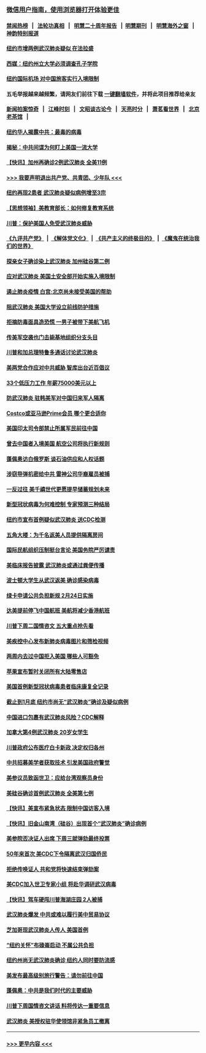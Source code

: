 ### [微信用户指南，使用浏览器打开体验更佳](https://github.com/gfw-breaker/banned-news1/blob/master/indexes/wechat-guide.md?t=0)
#### [禁闻热榜](热点新闻.md?t=0)  &nbsp;&nbsp;|&nbsp;&nbsp; [法轮功真相](https://github.com/gfw-breaker/truth/blob/master/README.md?t=0) &nbsp;&nbsp;|&nbsp;&nbsp; [明慧二十周年报告](https://github.com/gfw-breaker/mh-reports/blob/master/README.md?t=0) &nbsp;&nbsp;|&nbsp;&nbsp;[明慧期刊](https://github.com/gfw-breaker/mh-qikan) &nbsp;&nbsp;|&nbsp;&nbsp; [明慧海外之窗](https://github.com/gfw-breaker/mh-news/blob/master/README.md?t=0) &nbsp;&nbsp;|&nbsp;&nbsp; [神韵特别报道](https://github.com/gfw-breaker/mh-news/blob/master/shenyun.md?t=0)
#### [纽约市增两例武汉肺炎疑似 在法拉盛](../pages/nsc412/n11840625.md?t=02031544) 
#### [西媒：纽约州立大学必须调查孔子学院](../pages/nsc412/n11840637.md?t=02031544) 
#### [纽约国际机场  对中国旅客实行入境限制](../pages/nsc412/n11840619.md?t=02031544) 
#### 五毛举报越来越频繁，请网友们前往下载 [一键翻墙软件](https://github.com/gfw-breaker/ssr-accounts)，并将此项目推荐给亲友
#### [新闻拍案惊奇](https://github.com/gfw-breaker/banned-news1/blob/master/pages/link4.md) &nbsp;&nbsp;|&nbsp;&nbsp; [江峰时刻](https://github.com/gfw-breaker/banned-news1/blob/master/pages/link4.md) &nbsp;&nbsp;|&nbsp;&nbsp; [文昭谈古论今](https://github.com/gfw-breaker/banned-news1/blob/master/pages/link4.md) &nbsp;&nbsp;|&nbsp;&nbsp; [天亮时分](https://github.com/gfw-breaker/banned-news1/blob/master/pages/link4.md) &nbsp;&nbsp;|&nbsp;&nbsp; [萧茗看世界](https://github.com/gfw-breaker/banned-news1/blob/master/pages/link4.md) &nbsp;&nbsp;|&nbsp;&nbsp; [北京老茶馆](https://github.com/gfw-breaker/banned-news1/blob/master/pages/link4.md) &nbsp;&nbsp;|&nbsp;&nbsp; 
#### [纽约华人揭露中共：最毒的病毒](../pages/nsc412/n11840631.md?t=02031544) 
#### [揭秘：中共间谍为何盯上美国一流大学](../pages/nsc412/n11840270.md?t=02031544) 
#### [【快讯】加州再确诊2例武汉肺炎 全美11例](../pages/nsc412/n11840339.md?t=02031544) 
#### [>>> 我要声明退出共产党、共青团、少年队 <<<](https://github.com/begood0513/goodnews/blob/master/quit/letter.md) 
#### [纽约再现2患者 武汉肺炎疑似病例增至3宗](../pages/nsc412/n11840010.md?t=02031544) 
#### [【思想领袖】美教育部长：如何修复教育系统](../pages/nsc412/n11690865.md?t=02031544) 
#### [川普：保护美国人免受武汉肺炎威胁](../pages/nsc412/n11839718.md?t=02031544) 
#### [《九评共产党》](https://github.com/begood0513/9ping.md/blob/master/README.md) &nbsp;|&nbsp; [《解体党文化》](../../../../jtdwh.md/blob/master/README.md)  &nbsp;|&nbsp; [《共产主义的终极目的》](../../../../gczydzjmd.md/blob/master/README.md) &nbsp;|&nbsp; [《魔鬼在统治我们的世界》](../../../../mgztzwmdsj.md/blob/master/README.md) 
#### [探亲女子确诊染上武汉肺炎 加州硅谷第二例](../pages/nsc412/n11839784.md?t=02031544) 
#### [应对武汉肺炎 美国土安全部开始实施入境限制](../pages/nsc412/n11839729.md?t=02031544) 
#### [遏止肺炎疫情 白宫:北京尚未接受美国的帮助](../pages/nsc412/n11839660.md?t=02031544) 
#### [阻武汉肺炎 美国大学设立前线防护措施](../pages/nsc412/n11839479.md?t=02031544) 
#### [拒摘防毒面具造恐慌 一男子被带下美航飞机](../pages/nsc412/n11839455.md?t=02031544) 
#### [传美军空袭也门击毙基地组织分支头目](../pages/nsc412/n11839210.md?t=02031544) 
#### [川普和加总理特鲁多通话讨论武汉肺炎](../pages/nsc412/n11839128.md?t=02031544) 
#### [美两党合作应对中共威胁 智库出台近百倡议](../pages/nsc412/n11838437.md?t=02031544) 
#### [33个低压力工作 年薪75000美元以上](../pages/nsc412/n11834441.md?t=02031544) 
#### [防武汉肺炎 驻韩美军对中国归来军人隔离](../pages/nsc412/n11838970.md?t=02031544) 
#### [Costco或亚马逊Prime会员 哪个更合适你](../pages/nsc412/n11834459.md?t=02031544) 
#### [美国印太司令部禁止所属军民前往中国](../pages/nsc412/n11838418.md?t=02031544) 
#### [曾去中国者入境美国 航空公司将执行新规则](../pages/nsc412/n11838375.md?t=02031544) 
#### [蓬佩奥访白俄罗斯 谈石油供应和人权话题](../pages/nsc412/n11838242.md?t=02031544) 
#### [涉窃导弹机密给中共 雷神公司华裔雇员被捕](../pages/nsc412/n11838129.md?t=02031544) 
#### [一反过往 美千禧世代更愿提早储蓄规划未来](../pages/nsc412/n11837601.md?t=02031544) 
#### [新型冠状病毒为何难控制 专家预测三种结局](../pages/nsc412/n11838002.md?t=02031544) 
#### [纽约市宣布首例疑似武汉肺炎 送CDC检测](../pages/nsc412/n11837852.md?t=02031544) 
#### [五角大楼：为千名返美人员提供隔离房间](../pages/nsc412/n11837831.md?t=02031544) 
#### [国际民航组织压制挺台言论 美国务院严厉谴责](../pages/nsc412/n11837791.md?t=02031544) 
#### [美临床报告披露 武汉肺炎或通过粪便传播](../pages/nsc412/n11837626.md?t=02031544) 
#### [波士顿大学生从武汉返美 确诊感染病毒](../pages/nsc412/n11837580.md?t=02031544) 
#### [绿卡申请公共负担新规 2月24日实施](../pages/nsc412/n11836634.md?t=02031544) 
#### [达美提前停飞中国航班 美航将减少香港航班](../pages/nsc412/n11837649.md?t=02031544) 
#### [川普下周二国情咨文 五大重点抢先看](../pages/nsc412/n11837512.md?t=02031544) 
#### [美疾控中心发布新肺炎病毒图片和筛检视频](../pages/nsc412/n11837491.md?t=02031544) 
#### [两周内去过中国拒入美国 哪些人可豁免](../pages/nsc412/n11837400.md?t=02031544) 
#### [苹果宣布暂时关闭所有大陆零售店](../pages/nsc412/n11837097.md?t=02031544) 
#### [美国首例新型冠状病毒患者临床康复全记录](../pages/nsc412/n11836513.md?t=02031544) 
#### [截止到1月底  纽约市尚无“武汉肺炎”确诊及疑似病例](../pages/nsc412/n11836657.md?t=02031544) 
#### [中国进口包裹有武汉肺炎风险？CDC解释](../pages/nsc412/n11836321.md?t=02031544) 
#### [加拿大第4例武汉肺炎 20岁女学生](../pages/nsc412/n11836537.md?t=02031544) 
#### [川普政府公布医疗白卡新政 决定权归各州](../pages/nsc412/n11836336.md?t=02031544) 
#### [中共招募美学者获取技术 引发美国政府警觉](../pages/nsc412/n11836277.md?t=02031544) 
#### [美参议员致函世卫：应给台湾观察员身份](../pages/nsc412/n11836183.md?t=02031544) 
#### [美硅谷确诊首例武汉肺炎 全美第七例](../pages/nsc412/n11836093.md?t=02031544) 
#### [【快讯】美宣布紧急状态 限制中国访客入境](../pages/nsc412/n11836030.md?t=02031544) 
#### [【快讯】旧金山南湾（硅谷）出现首个“武汉肺炎”确诊病例](../pages/nsc412/n11836084.md?t=02031544) 
#### [美参院否决证人出席 下周三就弹劾最终投票](../pages/nsc412/n11835900.md?t=02031544) 
#### [50年来首次 美CDC下令隔离武汉归国侨民](../pages/nsc412/n11835854.md?t=02031544) 
#### [拒绝传唤证人 共和党将快速结束弹劾案](../pages/nsc412/n11835573.md?t=02031544) 
#### [美CDC加入世卫专家小组 将赴华调研武汉病毒](../pages/nsc412/n11835584.md?t=02031544) 
#### [【快讯】驾车硬闯川普海湖庄园 2人被捕](../pages/nsc412/n11835785.md?t=02031544) 
#### [武汉肺炎爆发 中共或难以履行美中贸易协议](../pages/nsc412/n11834752.md?t=02031544) 
#### [芝加哥现武汉肺炎人传人 美国首例](../pages/nsc412/n11834730.md?t=02031544) 
#### [“纽约关怀”布碌崙启动  不属公共负担](../pages/nsc412/n11834269.md?t=02031544) 
#### [纽约州尚无武汉肺炎确诊  纽约人同时要防流感](../pages/nsc412/n11834247.md?t=02031544) 
#### [美发布最高级别旅行警告：请勿前往中国](../pages/nsc412/n11834038.md?t=02031544) 
#### [蓬佩奥：中共是我们时代的主要威胁](../pages/nsc412/n11833434.md?t=02031544) 
#### [川普下周国情咨文讲话 料将传达一重要信息](../pages/nsc412/n11833714.md?t=02031544) 
#### [武汉肺炎 美授权驻华使领馆非紧急员工撤离](../pages/nsc412/n11833604.md?t=02031544) 

----
#### [ >>> 更早内容 <<< ](../indexes/nsc412-earlier.md)
